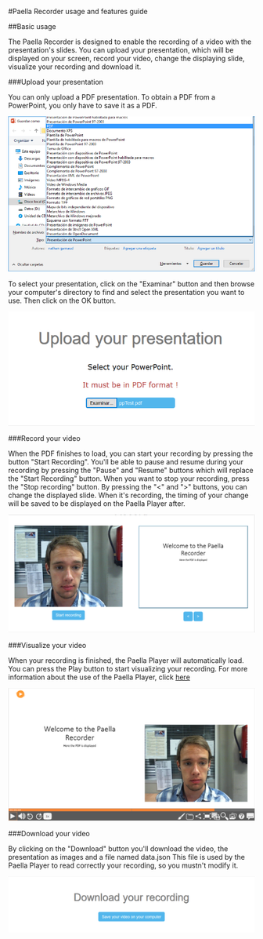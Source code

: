 #Paella Recorder usage and features guide

##Basic usage

The Paella Recorder is designed to enable the recording of a video with the presentation's slides.
You can upload your presentation, which will be displayed on your screen, record your video, change the displaying slide, visualize your recording and download it.

###Upload your presentation

You can only upload a PDF presentation. To obtain a PDF from a PowerPoint, you only have to save it as a PDF.

![How to save as a PDF](https://raw.githubusercontent.com/ngarnaud/PaellaRecorder/master/images_Doc/saveAsPDF.png)

To select your presentation, click on the "Examinar" button and then browse your computer's directory to find and select the presentation you want to use. Then click on the OK button.

![Upload](https://raw.githubusercontent.com/ngarnaud/PaellaRecorder/master/images_Doc/upload.png)


###Record your video

When the PDF finishes to load, you can start your recording by pressing the button "Start Recording".
You'll be able to pause and resume during your recording by pressing the "Pause" and "Resume" buttons which will replace the "Start Recording" button.
When you want to stop your recording, press the "Stop recording" button.
By pressing the "<" and ">" buttons, you can change the displayed slide. When it's recording, the timing of your change will be saved to be displayed on the Paella Player after.

![Record](https://raw.githubusercontent.com/ngarnaud/PaellaRecorder/master/images_Doc/record.png)

###Visualize your video

When your recording is finished, the Paella Player will automatically load. You can press the Play button to start visualizing your recording.
For more information about the use of the Paella Player, click [here](https://github.com/polimediaupv/paella/blob/master/doc/users_doc/usage_guide.md)

![Visualize](https://raw.githubusercontent.com/ngarnaud/PaellaRecorder/master/images_Doc/visualize.png)

###Download your video

By clicking on the "Download" button you'll download the video, the presentation as images and a file named data.json
This file is used by the Paella Player to read correctly your recording, so you mustn't modify it.

![Download](https://raw.githubusercontent.com/ngarnaud/PaellaRecorder/master/images_Doc/download.png)